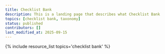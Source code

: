 ```yaml
---
title: Checklist Bank
description: This is a landing page that describes what Checklist Bank is and why it is important in the context of paleo data. You can dive deeper via the links to related resources aggregated here.
topics: [checklist bank, taxonomy]
status: published
contributors: []
last_modified_at: 2025-09-15
---
```


{% include resource_list topics='checklist bank' %}

